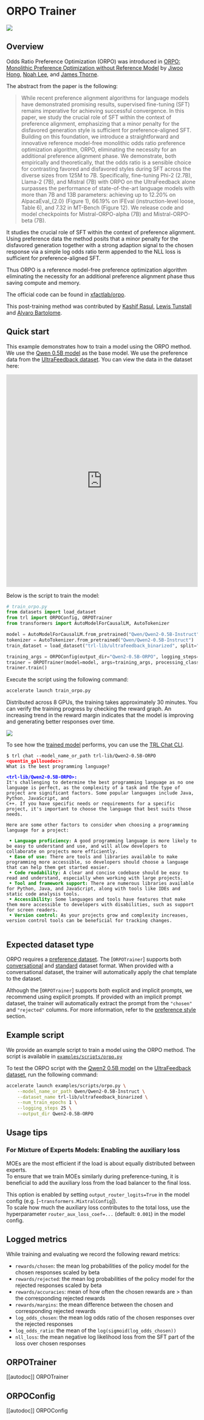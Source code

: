 # ORPO Trainer

[![](https://img.shields.io/badge/All_models-ORPO-blue)](https://huggingface.co/models?other=orpo,trl)

## Overview

Odds Ratio Preference Optimization (ORPO) was introduced in [ORPO: Monolithic Preference Optimization without Reference Model](https://huggingface.co/papers/2403.07691) by [Jiwoo Hong](https://huggingface.co/JW17), [Noah Lee](https://huggingface.co/nlee-208), and [James Thorne](https://huggingface.co/j6mes).

The abstract from the paper is the following:

> While recent preference alignment algorithms for language models have demonstrated promising results, supervised fine-tuning (SFT) remains imperative for achieving successful convergence. In this paper, we study the crucial role of SFT within the context of preference alignment, emphasizing that a minor penalty for the disfavored generation style is sufficient for preference-aligned SFT. Building on this foundation, we introduce a straightforward and innovative reference model-free monolithic odds ratio preference optimization algorithm, ORPO, eliminating the necessity for an additional preference alignment phase. We demonstrate, both empirically and theoretically, that the odds ratio is a sensible choice for contrasting favored and disfavored styles during SFT across the diverse sizes from 125M to 7B. Specifically, fine-tuning Phi-2 (2.7B), Llama-2 (7B), and Mistral (7B) with ORPO on the UltraFeedback alone surpasses the performance of state-of-the-art language models with more than 7B and 13B parameters: achieving up to 12.20% on AlpacaEval_{2.0} (Figure 1), 66.19% on IFEval (instruction-level loose, Table 6), and 7.32 in MT-Bench (Figure 12). We release code and model checkpoints for Mistral-ORPO-alpha (7B) and Mistral-ORPO-beta (7B).

It studies the crucial role of SFT within the context of preference alignment. Using preference data the method posits that a minor penalty for the disfavored generation together with a strong adaption signal to the chosen response via a simple log odds ratio term appended to the NLL loss is sufficient for preference-aligned SFT.

Thus ORPO is a reference model-free preference optimization algorithm eliminating the necessity for an additional preference alignment phase thus saving compute and memory.

The official code can be found in [xfactlab/orpo](https://github.com/xfactlab/orpo).

This post-training method was contributed by [Kashif Rasul](https://huggingface.co/kashif), [Lewis Tunstall](https://huggingface.co/lewtun) and [Alvaro Bartolome](https://huggingface.co/alvarobartt).

## Quick start

This example demonstrates how to train a model using the ORPO method. We use the [Qwen 0.5B model](https://huggingface.co/Qwen/Qwen2-0.5B-Instruct) as the base model. We use the preference data from the [UltraFeedback dataset](https://huggingface.co/datasets/openbmb/UltraFeedback). You can view the data in the dataset here:

<iframe
  src="https://huggingface.co/datasets/trl-lib/ultrafeedback_binarized/embed/viewer/default/train?row=0"
  frameborder="0"
  width="100%"
  height="560px"
></iframe>

Below is the script to train the model:

```python
# train_orpo.py
from datasets import load_dataset
from trl import ORPOConfig, ORPOTrainer
from transformers import AutoModelForCausalLM, AutoTokenizer

model = AutoModelForCausalLM.from_pretrained("Qwen/Qwen2-0.5B-Instruct")
tokenizer = AutoTokenizer.from_pretrained("Qwen/Qwen2-0.5B-Instruct")
train_dataset = load_dataset("trl-lib/ultrafeedback_binarized", split="train")

training_args = ORPOConfig(output_dir="Qwen2-0.5B-ORPO", logging_steps=10)
trainer = ORPOTrainer(model=model, args=training_args, processing_class=tokenizer, train_dataset=train_dataset)
trainer.train()
```

Execute the script using the following command:

```bash
accelerate launch train_orpo.py
```

Distributed across 8 GPUs, the training takes approximately 30 minutes. You can verify the training progress by checking the reward graph. An increasing trend in the reward margin indicates that the model is improving and generating better responses over time.

![](https://huggingface.co/datasets/trl-internal-testing/example-images/resolve/main/images/orpo-qwen2-reward-margin.png)

To see how the [trained model](https://huggingface.co/trl-lib/Qwen2-0.5B-ORPO) performs, you can use the [TRL Chat CLI](clis#chat-interface).

<pre><code>$ trl chat --model_name_or_path trl-lib/Qwen2-0.5B-ORPO
<strong><span style="color: red;">&lt;quentin_gallouedec&gt;:</span></strong>
What is the best programming language?

<strong><span style="color: blue;">&lt;trl-lib/Qwen2-0.5B-ORPO&gt;:</span></strong>
It's challenging to determine the best programming language as no one language is perfect, as the complexity of a task and the type of project are significant factors. Some popular languages include Java, Python, JavaScript, and
C++. If you have specific needs or requirements for a specific project, it's important to choose the language that best suits those needs.                                                                                          

Here are some other factors to consider when choosing a programming language for a project:

 <strong><span style="color: green;">• Language proficiency:</span></strong> A good programming language is more likely to be easy to understand and use, and will allow developers to collaborate on projects more efficiently.                                     
 <strong><span style="color: green;">• Ease of use:</span></strong> There are tools and libraries available to make programming more accessible, so developers should choose a language that can help them get started easier.
 <strong><span style="color: green;">• Code readability:</span></strong> A clear and concise codebase should be easy to read and understand, especially when working with large projects.
 <strong><span style="color: green;">• Tool and framework support:</span></strong> There are numerous libraries available for Python, Java, and JavaScript, along with tools like IDEs and static code analysis tools.
 <strong><span style="color: green;">• Accessibility:</span></strong> Some languages and tools have features that make them more accessible to developers with disabilities, such as support for screen readers.
 <strong><span style="color: green;">• Version control:</span></strong> As your projects grow and complexity increases, version control tools can be beneficial for tracking changes.

</code></pre>

## Expected dataset type

ORPO requires a [preference dataset](dataset_formats#preference). The [`ORPOTrainer`] supports both [conversational](dataset_formats#conversational) and [standard](dataset_formats#standard) dataset format. When provided with a conversational dataset, the trainer will automatically apply the chat template to the dataset.

Although the [`ORPOTrainer`] supports both explicit and implicit prompts, we recommend using explicit prompts. If provided with an implicit prompt dataset, the trainer will automatically extract the prompt from the `"chosen"` and `"rejected"` columns. For more information, refer to the [preference style](dataset_formats#preference) section.

## Example script

We provide an example script to train a model using the ORPO method. The script is available in [`examples/scripts/orpo.py`](https://github.com/huggingface/trl/blob/main/examples/scripts/orpo.py)

To test the ORPO script with the [Qwen2 0.5B model](https://huggingface.co/Qwen/Qwen2-0.5B-Instruct) on the [UltraFeedback dataset](https://huggingface.co/datasets/trl-lib/ultrafeedback_binarized), run the following command:

```bash
accelerate launch examples/scripts/orpo.py \
    --model_name_or_path Qwen/Qwen2-0.5B-Instruct \
    --dataset_name trl-lib/ultrafeedback_binarized \
    --num_train_epochs 1 \
    --logging_steps 25 \
    --output_dir Qwen2-0.5B-ORPO
```

## Usage tips

### For Mixture of Experts Models: Enabling the auxiliary loss

MOEs are the most efficient if the load is about equally distributed between experts.  
To ensure that we train MOEs similarly during preference-tuning, it is beneficial to add the auxiliary loss from the load balancer to the final loss.

This option is enabled by setting `output_router_logits=True` in the model config (e.g. [`~transformers.MixtralConfig`]).  
To scale how much the auxiliary loss contributes to the total loss, use the hyperparameter `router_aux_loss_coef=...` (default: `0.001`) in the model config.

## Logged metrics

While training and evaluating we record the following reward metrics:

- `rewards/chosen`: the mean log probabilities of the policy model for the chosen responses scaled by beta
- `rewards/rejected`: the mean log probabilities of the policy model for the rejected responses scaled by beta
- `rewards/accuracies`: mean of how often the chosen rewards are > than the corresponding rejected rewards
- `rewards/margins`: the mean difference between the chosen and corresponding rejected rewards
- `log_odds_chosen`: the mean log odds ratio of the chosen responses over the rejected responses
- `log_odds_ratio`: the mean of the `log(sigmoid(log_odds_chosen))`
- `nll_loss`: the mean negative log likelihood loss from the SFT part of the loss over chosen responses
 
## ORPOTrainer

[[autodoc]] ORPOTrainer

## ORPOConfig

[[autodoc]] ORPOConfig
